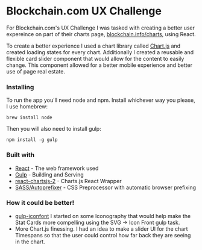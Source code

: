 # Blockchain.com UX Challenge

For Blockchain.com's UX Challenge I was tasked with creating a better user expereince on part of their charts page, [blockchain.info/charts](https://blockchain.info/charts), using React.

To create a better experience I used a chart library called [Chart.js](http://www.chartjs.org/) and created loading states for every chart. Additionally I created a reusable and flexible card slider component that would allow for the content to easily change. This component allowed for a better mobile experience and better use of page real estate.

### Installing

To run the app you'll need node and npm. Install whichever way you please, I use homebrew:

```
brew install node
```

Then you will also need to install gulp:

```
npm install -g gulp
```

### Built with

* [React](https://reactjs.org/) - The web framework used
* [Gulp](https://gulpjs.com/) - Building and Serving
* [react-chartsjs-2](https://www.npmjs.com/package/react-chartjs-2) - Charts.js React Wrapper
* [SASS/Autoprefixer](https://www.npmjs.com/package/gulp-autoprefixer) - CSS Preprocessor with automatic browser prefixing


### How it could be better!

* [gulp-iconfont](https://www.npmjs.com/package/gulp-iconfont) I started on some Iconography that would help make the Stat Cards more compelling using the SVG -> Icon Front gulp task.
* More Chart.js finessing. I had an idea to make a slider UI for the chart Timespans so that the user could control how far back they are seeing in the chart.
